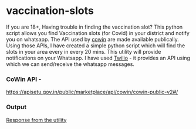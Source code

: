 # vaccination-slots
If you are 18+, Having trouble in finding the vaccination slot?
This python script allows you find Vaccination slots (for Covid) in your district and notify you on whatsapp.
The API used by [cowin](https://www.cowin.gov.in/home) are made available publically. Using those APIs, I have created a simple python script which will find the slots in your area every
in every 20 mins.
This utility will provide notifications on your Whatsapp.
I have used [Twilio](http://twilio.com/) - it provides an API using which we can send/receive the whatsapp messages.


### CoWin API -
https://apisetu.gov.in/public/marketplace/api/cowin/cowin-public-v2#/


### Output
[Response from the utility](https://github.com/deepakdhole777/vaccination-slots/blob/main/response.png)
